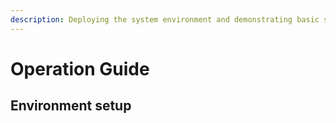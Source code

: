 ```yaml
---
description: Deploying the system environment and demonstrating basic scenarios
---
```


# Operation Guide

## Environment setup

